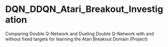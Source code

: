 # DQN_DDQN_Atari_Breakout_Investigation
Comparing Double Q-Network and Dueling Double Q-Network with and without fixed targets for learning the Atari Breakout Domain (Project)
